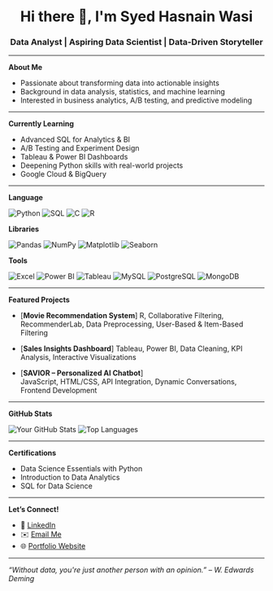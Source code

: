 <h1 align="center">Hi there 👋, I'm Syed Hasnain Wasi</h1>
<h3 align="center">Data Analyst | Aspiring Data Scientist | Data-Driven Storyteller</h3>

---

**About Me**

-  Passionate about transforming data into actionable insights
-  Background in data analysis, statistics, and machine learning
-  Interested in business analytics, A/B testing, and predictive modeling

---

 **Currently Learning**

- Advanced SQL for Analytics & BI
- A/B Testing and Experiment Design
- Tableau & Power BI Dashboards
- Deepening Python skills with real-world projects
- Google Cloud & BigQuery

---

 **Language**
 
![Python](https://img.shields.io/badge/Python-3776AB?style=for-the-badge&logo=python&logoColor=white)
![SQL](https://img.shields.io/badge/SQL-4479A1?style=for-the-badge&logo=postgresql&logoColor=white)
![C](https://img.shields.io/badge/C-00599C?style=for-the-badge&logo=c&logoColor=white)
![R](https://img.shields.io/badge/R-276DC3?style=for-the-badge&logo=r&logoColor=white)

**Libraries**

![Pandas](https://img.shields.io/badge/Pandas-150458?style=for-the-badge&logo=pandas&logoColor=white)
![NumPy](https://img.shields.io/badge/NumPy-013243?style=for-the-badge&logo=numpy&logoColor=white)
![Matplotlib](https://img.shields.io/badge/Matplotlib-11557C?style=for-the-badge&logo=matplotlib&logoColor=white)
![Seaborn](https://img.shields.io/badge/Seaborn-2E5C6E?style=for-the-badge&logo=python&logoColor=white)


**Tools**

![Excel](https://img.shields.io/badge/Microsoft_Excel-217346?style=for-the-badge&logo=microsoft-excel&logoColor=white)
![Power BI](https://img.shields.io/badge/Power_BI-F2C811?style=for-the-badge&logo=powerbi&logoColor=black)
![Tableau](https://img.shields.io/badge/Tableau-E97627?style=for-the-badge&logo=tableau&logoColor=white)
![MySQL](https://img.shields.io/badge/MySQL-4479A1?style=for-the-badge&logo=mysql&logoColor=white)
![PostgreSQL](https://img.shields.io/badge/PostgreSQL-336791?style=for-the-badge&logo=postgresql&logoColor=white)
![MongoDB](https://img.shields.io/badge/MongoDB-47A248?style=for-the-badge&logo=mongodb&logoColor=white)

<!--| Area            | Tools & Skills |
|-----------------|----------------|
| **Languages**   | Python, SQL, R |
| **Libraries**   | Pandas, NumPy, Matplotlib, Seaborn, Plotly |
| **Analytics**   | Excel, Power BI, Tableau |
| **Databases**   | MySQL, PostgreSQL, MongoDB |
| **ML Tools**    | Scikit-learn, TensorFlow (basic) |
| **Tools** | Git, Jupyter, VS Code, Google Colab |
-->

---

 **Featured Projects**

-  [**Movie Recommendation System**]
  R, Collaborative Filtering, RecommenderLab, Data Preprocessing, User-Based & Item-Based Filtering

-  [**Sales Insights Dashboard**]
  Tableau, Power BI, Data Cleaning, KPI Analysis, Interactive Visualizations

-  [**SAVIOR – Personalized AI Chatbot**]  
  JavaScript, HTML/CSS, API Integration, Dynamic Conversations, Frontend Development

---

 **GitHub Stats**

![Your GitHub Stats](https://github-readme-stats.vercel.app/api?username=hasnainnn06&show_icons=true&theme=default)
![Top Languages](https://github-readme-stats.vercel.app/api/top-langs/?username=hasnainnn06&layout=compact)

---

 **Certifications**

-  Data Science Essentials with Python
-  Introduction to Data Analytics
-  SQL for Data Science

---

 **Let’s Connect!**

- 💼 [LinkedIn](https://www.linkedin.com/in/syed-hasnain-wasi-741b57283)
- ✉️ [Email Me](mailto:hasnainnn0604@gmail.com)
- 🌐 [Portfolio Website](https://yourwebsite.com)

---

 *“Without data, you're just another person with an opinion.” – W. Edwards Deming*

